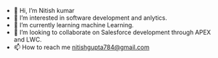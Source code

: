 - 👋 Hi, I’m Nitish kumar
- 👀 I’m interested in software development and anlytics.
- 🌱 I’m currently learning machine Learning.
- 💞️ I’m looking to collaborate on Salesforce development through APEX and LWC.
- 📫 How to reach me nitishgupta784@gmail.com

<!---
nitish71/nitish71 is a ✨ special ✨ repository because its `README.md` (this file) appears on your GitHub profile.
You can click the Preview link to take a look at your changes.
--->
